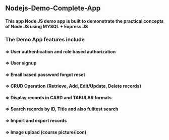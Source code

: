 ## Nodejs-Demo-Complete-App
#### This app Node JS demo app is built to demonstrate the practical concepts of Node JS using MYSQL + Express JS

### The Demo App features include 
#### => User authentication and role based authorization
#### => User signup
#### => Email based password forgot reset
#### => CRUD Operation {Retrieve, Add, Edit/Update, Delete records)
#### => Display records in CARD and TABULAR formats
#### => Search records by ID, Title and also fulltest search
#### => Import and export records
#### => Image upload (course picture/icon)
